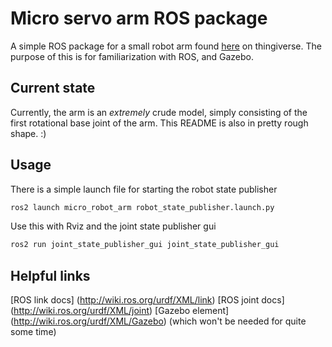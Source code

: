 # Micro servo arm ROS package
A simple ROS package for a small robot arm found [here](https://www.thingiverse.com/thing:34829/files) on thingiverse.
The purpose of this is for familiarization with ROS, and Gazebo.

## Current state
Currently, the arm is an *extremely* crude model, simply consisting of the first
rotational base joint of the arm. This README is also in pretty rough shape. :)

## Usage
There is a simple launch file for starting the robot state publisher
```bash
ros2 launch micro_robot_arm robot_state_publisher.launch.py
```
Use this with Rviz and the joint state publisher gui

```bash
ros2 run joint_state_publisher_gui joint_state_publisher_gui
```

## Helpful links
[ROS link docs] (http://wiki.ros.org/urdf/XML/link)
[ROS joint docs] (http://wiki.ros.org/urdf/XML/joint)
[Gazebo element] (http://wiki.ros.org/urdf/XML/Gazebo) (which won't be needed
for quite some time)
